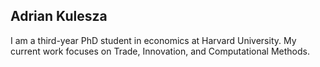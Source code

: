 ## Adrian Kulesza

I am a third-year PhD student in economics at Harvard University. My current work focuses on Trade, Innovation, and Computational Methods.  
